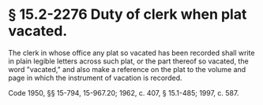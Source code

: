 # § 15.2-2276 Duty of clerk when plat vacated.

<p>The clerk in whose office any plat so vacated has been recorded shall write in plain legible letters across such plat, or the part thereof so vacated, the word "vacated," and also make a reference on the plat to the volume and page in which the instrument of vacation is recorded.</p><p>Code 1950, §§ 15-794, 15-967.20; 1962, c. 407, § 15.1-485; 1997, c. 587.</p>